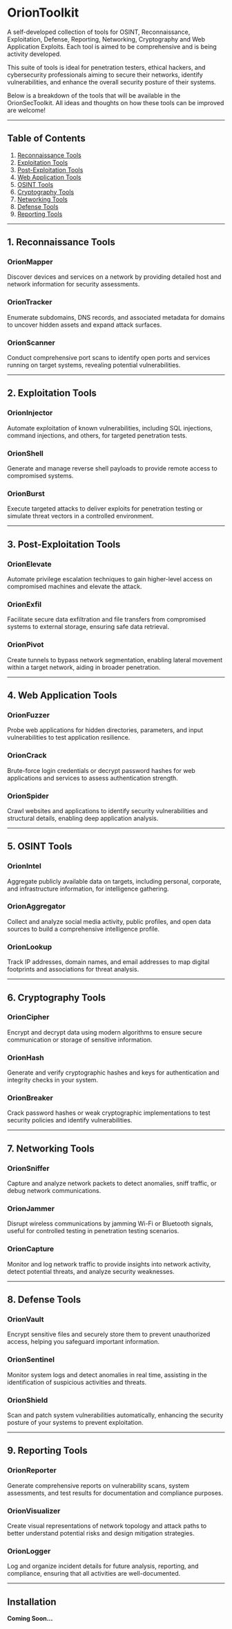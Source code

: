 # OrionToolkit
A self-developed collection of tools for OSINT, Reconnaissance, Exploitation, Defense, Reporting, Networking, Cryptography and Web Application Exploits. Each tool is aimed to be comprehensive and is being activity developed.

This suite of tools is ideal for penetration testers, ethical hackers, and cybersecurity professionals aiming to secure their networks, identify vulnerabilities, and enhance the overall security posture of their systems.

Below is a breakdown of the tools that will be available in the OrionSecToolkit. All ideas and thoughts on how these tools can be improved are welcome!

---

## Table of Contents

1. [Reconnaissance Tools](#reconnaissance-tools)
2. [Exploitation Tools](#exploitation-tools)
3. [Post-Exploitation Tools](#post-exploitation-tools)
4. [Web Application Tools](#web-application-tools)
5. [OSINT Tools](#osint-tools)
6. [Cryptography Tools](#cryptography-tools)
7. [Networking Tools](#networking-tools)
8. [Defense Tools](#defense-tools)
9. [Reporting Tools](#reporting-tools)

---

## 1. Reconnaissance Tools

### **OrionMapper**
Discover devices and services on a network by providing detailed host and network information for security assessments.

### **OrionTracker**
Enumerate subdomains, DNS records, and associated metadata for domains to uncover hidden assets and expand attack surfaces.

### **OrionScanner**
Conduct comprehensive port scans to identify open ports and services running on target systems, revealing potential vulnerabilities.

---

## 2. Exploitation Tools

### **OrionInjector**
Automate exploitation of known vulnerabilities, including SQL injections, command injections, and others, for targeted penetration tests.

### **OrionShell**
Generate and manage reverse shell payloads to provide remote access to compromised systems.

### **OrionBurst**
Execute targeted attacks to deliver exploits for penetration testing or simulate threat vectors in a controlled environment.

---

## 3. Post-Exploitation Tools

### **OrionElevate**
Automate privilege escalation techniques to gain higher-level access on compromised machines and elevate the attack.

### **OrionExfil**
Facilitate secure data exfiltration and file transfers from compromised systems to external storage, ensuring safe data retrieval.

### **OrionPivot**
Create tunnels to bypass network segmentation, enabling lateral movement within a target network, aiding in broader penetration.

---

## 4. Web Application Tools

### **OrionFuzzer**
Probe web applications for hidden directories, parameters, and input vulnerabilities to test application resilience.

### **OrionCrack**
Brute-force login credentials or decrypt password hashes for web applications and services to assess authentication strength.

### **OrionSpider**
Crawl websites and applications to identify security vulnerabilities and structural details, enabling deep application analysis.

---

## 5. OSINT Tools

### **OrionIntel**
Aggregate publicly available data on targets, including personal, corporate, and infrastructure information, for intelligence gathering.

### **OrionAggregator**
Collect and analyze social media activity, public profiles, and open data sources to build a comprehensive intelligence profile.

### **OrionLookup**
Track IP addresses, domain names, and email addresses to map digital footprints and associations for threat analysis.

---

## 6. Cryptography Tools

### **OrionCipher**
Encrypt and decrypt data using modern algorithms to ensure secure communication or storage of sensitive information.

### **OrionHash**
Generate and verify cryptographic hashes and keys for authentication and integrity checks in your system.

### **OrionBreaker**
Crack password hashes or weak cryptographic implementations to test security policies and identify vulnerabilities.

---

## 7. Networking Tools

### **OrionSniffer**
Capture and analyze network packets to detect anomalies, sniff traffic, or debug network communications.

### **OrionJammer**
Disrupt wireless communications by jamming Wi-Fi or Bluetooth signals, useful for controlled testing in penetration testing scenarios.

### **OrionCapture**
Monitor and log network traffic to provide insights into network activity, detect potential threats, and analyze security weaknesses.

---

## 8. Defense Tools

### **OrionVault**
Encrypt sensitive files and securely store them to prevent unauthorized access, helping you safeguard important information.

### **OrionSentinel**
Monitor system logs and detect anomalies in real time, assisting in the identification of suspicious activities and threats.

### **OrionShield**
Scan and patch system vulnerabilities automatically, enhancing the security posture of your systems to prevent exploitation.

---

## 9. Reporting Tools

### **OrionReporter**
Generate comprehensive reports on vulnerability scans, system assessments, and test results for documentation and compliance purposes.

### **OrionVisualizer**
Create visual representations of network topology and attack paths to better understand potential risks and design mitigation strategies.

### **OrionLogger**
Log and organize incident details for future analysis, reporting, and compliance, ensuring that all activities are well-documented.

---

## Installation

**Coming Soon...**
